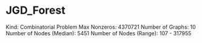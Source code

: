 # JGD_Forest

Kind: Combinatorial Problem
Max Nonzeros: 4370721
Number of Graphs: 10
Number of Nodes (Median): 5451
Number of Nodes (Range): 107 - 317955